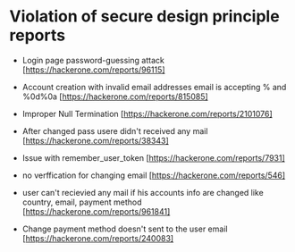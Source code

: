 # Violation of secure design principle reports
- Login page password-guessing attack [https://hackerone.com/reports/96115]

- Account creation with invalid email addresses email is accepting % and %0d%0a [https://hackerone.com/reports/815085]

- Improper Null Termination [https://hackerone.com/reports/2101076]

- After changed pass usere didn't received any mail [https://hackerone.com/reports/38343]

- Issue with remember_user_token [https://hackerone.com/reports/7931]

- no verffication for changing email [https://hackerone.com/reports/546]

- user can't recievied any mail if his accounts info are changed like country, email, payment method [https://hackerone.com/reports/961841]

- Change payment method doesn't sent to the user email [https://hackerone.com/reports/240083]